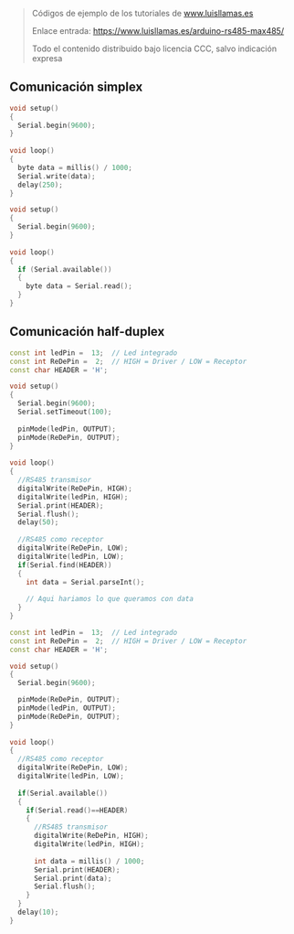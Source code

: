 > Códigos de ejemplo de los tutoriales de www.luisllamas.es
>
> Enlace entrada: https://www.luisllamas.es/arduino-rs485-max485/
>
> Todo el contenido distribuido bajo licencia CCC, salvo indicación expresa

## Comunicación simplex
```cpp
void setup() 
{ 
  Serial.begin(9600);
} 
 
void loop() 
{ 
  byte data = millis() / 1000;
  Serial.write(data);
  delay(250);                           
}
```

```cpp
void setup() 
{ 
  Serial.begin(9600);  
} 
 
void loop() 
{  
  if (Serial.available()) 
  {
    byte data = Serial.read(); 
  }
}
```


## Comunicación half-duplex
```cpp
const int ledPin =  13;  // Led integrado
const int ReDePin =  2;  // HIGH = Driver / LOW = Receptor
const char HEADER = 'H';

void setup() 
{ 
  Serial.begin(9600);
  Serial.setTimeout(100);
  
  pinMode(ledPin, OUTPUT);
  pinMode(ReDePin, OUTPUT);
} 
 
void loop() 
{ 
  //RS485 transmisor 
  digitalWrite(ReDePin, HIGH);
  digitalWrite(ledPin, HIGH); 
  Serial.print(HEADER);
  Serial.flush();  
  delay(50); 
   
  //RS485 como receptor
  digitalWrite(ReDePin, LOW); 
  digitalWrite(ledPin, LOW); 
  if(Serial.find(HEADER))
  {
    int data = Serial.parseInt(); 
     
    // Aqui hariamos lo que queramos con data
  }
}
```

```cpp
const int ledPin =  13;  // Led integrado
const int ReDePin =  2;  // HIGH = Driver / LOW = Receptor
const char HEADER = 'H';

void setup() 
{ 
  Serial.begin(9600);  

  pinMode(ReDePin, OUTPUT);
  pinMode(ledPin, OUTPUT);
  pinMode(ReDePin, OUTPUT);
} 
 
void loop() 
{ 
  //RS485 como receptor
  digitalWrite(ReDePin, LOW); 
  digitalWrite(ledPin, LOW); 
  
  if(Serial.available())
  {
    if(Serial.read()==HEADER)
    {
      //RS485 transmisor 
      digitalWrite(ReDePin, HIGH);
      digitalWrite(ledPin, HIGH); 
      
      int data = millis() / 1000;
      Serial.print(HEADER);
      Serial.print(data);
      Serial.flush();
    }
  }
  delay(10);
}
```


